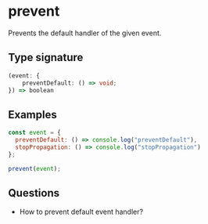 # prevent

Prevents the default handler of the given event.

## Type signature

<!-- prettier-ignore-start -->
```typescript
(event: {
    preventDefault: () => void;
}) => boolean
```
<!-- prettier-ignore-end -->

## Examples

<!-- prettier-ignore-start -->
```javascript
const event = {
  preventDefault: () => console.log("preventDefault"),
  stopPropagation: () => console.log("stopPropagation")
};

prevent(event);
```
<!-- prettier-ignore-end -->

## Questions

- How to prevent default event handler?
